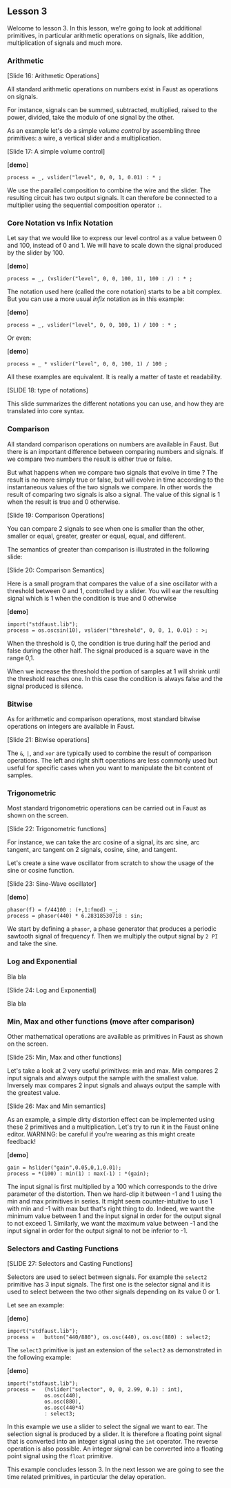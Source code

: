 ## Lesson 3

Welcome to lesson 3. In this lesson, we're going to look at additional primitives, in particular arithmetic operations on signals, like addition, multiplication of signals and much more.

### Arithmetic

[Slide 16: Arithmetic Operations]

All standard arithmetic operations on numbers exist in Faust as operations on signals.

For instance, signals can be summed, subtracted, multiplied, raised to the
power, divided, take the modulo of one signal by the other.

As an example let's do a simple _volume control_ by assembling three primitives: a wire,
a vertical slider and a multiplication.

[Slide 17: A simple volume control]

[**demo**]

    process = _, vslider("level", 0, 0, 1, 0.01) : * ;


We use the parallel composition to combine the wire and the slider. The resulting circuit
has two output signals. It can therefore be connected to a multiplier using the sequential composition
operator `:`.

### Core Notation vs Infix Notation

Let say that we would like to express our level control as a value between 0 and 100, instead of 0 and 1. We will have to scale down the signal produced by the slider by 100.

[**demo**]

    process = _, (vslider("level", 0, 0, 100, 1), 100 : /) : * ;

The notation used here (called the core notation) starts to be a bit complex. But you
can use a more usual _infix_ notation as in this example:

[**demo**]

    process = _, vslider("level", 0, 0, 100, 1) / 100 : * ;

Or even:

[**demo**]

    process = _ * vslider("level", 0, 0, 100, 1) / 100 ;

All these examples are equivalent. It is really a matter of taste et readability.

[SLIDE 18: type of notations]

This slide summarizes the different notations you can use, and how they are translated
into core syntax.



### Comparison

All standard comparison operations on numbers are available in Faust.
But there is an important difference between comparing numbers and signals.
If we compare two numbers the result is either true or false.

But what happens when we compare two signals that evolve in time ?
The result is no more simply true or false, but will evolve in time according to the
instantaneous values of the two signals we compare. In other words the result of comparing
two signals is also a signal. The value of this signal is 1 when the result is true and 0
otherwise.

[Slide 19: Comparison Operations]

You can compare 2 signals to see when one is smaller than the other, smaller
or equal, greater, greater or equal, equal, and different.

The semantics of greater than comparison is illustrated in the following slide:

[Slide 20: Comparison Semantics]

Here is a small program that compares the value of a sine oscillator with a threshold
between 0 and 1, controlled by a slider. You will ear the resulting signal which is 1
when the condition is true and 0 otherwise

[**demo**]

    import("stdfaust.lib");
    process = os.oscsin(10), vslider("threshold", 0, 0, 1, 0.01) : >;

When the threshold is 0, the condition is true during half the period and false during the
other half. The signal produced is a square wave in the range 0,1.

When we increase the threshold the portion of samples at 1 will shrink until the
threshold reaches one. In this case the condition is always false and the signal produced is
silence.


### Bitwise

As for arithmetic and comparison operations, most standard bitwise operations
on integers are available in Faust.

[Slide 21: Bitwise operations]

The `&`, `|`, and `xor` are typically used to combine the result of comparison
operations. The left and right shift operations are less commonly used but
useful for specific cases when you want to manipulate the bit content of
samples.

### Trigonometric

Most standard trigonometric operations can be carried out in Faust as shown on
the screen.

[Slide 22: Trigonometric functions]

For instance, we can take the arc cosine of a signal, its arc sine, arc
tangent, arc tangent on 2 signals, cosine, sine, and tangent.

Let's create a sine wave oscillator from scratch to show the usage of the sine or cosine
function.

[Slide 23: Sine-Wave oscillator]

[**demo**]

    phasor(f) = f/44100 : (+,1:fmod) ~_;
    process = phasor(440) * 6.28318530718 : sin;


We start by defining a `phasor`, a phase generator that produces a periodic sawtooth signal of frequency f. Then we multiply the output signal by `2 PI`  and take the sine.

### Log and Exponential

Bla bla

[Slide 24: Log and Exponential]

Bla bla

### Min, Max and other functions (move after comparison)

Other mathematical operations are available as primitives in Faust as shown on
the screen.

[Slide 25: Min, Max and other functions]

Let's take a look at 2 very useful primitives: min and max. Min compares 2
input signals and always output the sample with the smallest value. Inversely
max compares 2 input signals and always output the sample with the greatest
value.

[Slide 26: Max and Min semantics]

As an example, a simple dirty distortion effect can be implemented using these
2 primitives and a multiplication. Let's try to run it in the Faust online editor.
WARNING: be careful if you're wearing as this might create feedback!

[**demo**]

    gain = hslider("gain",0.05,0,1,0.01);
    process = *(100) : min(1) : max(-1) : *(gain);


The input signal is first multiplied by a 100 which corresponds to the drive
parameter of the distortion. Then we hard-clip it between -1 and 1 using the
min and max primitives in series. It might seem counter-intuitive to use 1 with
min and -1 with max but that's right thing to do. Indeed, we want the minimum
value between 1 and the input signal in order for the output signal to not
exceed 1. Similarly, we want the maximum value between -1 and the input signal
in order for the output signal to not be inferior to -1.

### Selectors and Casting Functions

[SLIDE 27: Selectors and Casting Functions]

Selectors are used to select between signals. For example the `select2` primitive
has 3 input signals. The first one is the selector signal and it is used to select between the two other signals depending on its value 0 or 1.

Let see an example:

[**demo**]

    import("stdfaust.lib");
    process = 	button("440/880"), os.osc(440), os.osc(880) : select2;

The `select3` primitive is just an extension of the `select2` as demonstrated in the following example:

[**demo**]

    import("stdfaust.lib");
    process = 	(hslider("selector", 0, 0, 2.99, 0.1) : int),
                os.osc(440),
                os.osc(880),
                os.osc(440*4)
                : select3;

In this example we use a slider to select the signal we want to ear. The selection signal is
produced by a slider. It is therefore a floating point signal that is converted into an
integer signal using the `int` operator. The reverse operation is also possible. An integer
signal can be converted into a floating point signal using the `float` primitive.


This example concludes lesson 3. In the next lesson we are going to see the time related
primitives, in particular the delay operation.